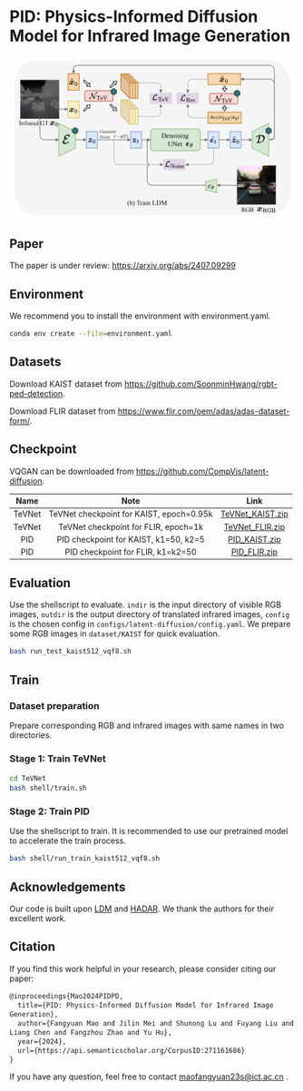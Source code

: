 # PID: Physics-Informed Diffusion Model for Infrared Image Generation

<img src="PID.png" alt="PID" style="zoom:50%;" />

## Paper

The paper is under review: https://arxiv.org/abs/2407.09299

## Environment

We recommend you to install the environment with environment.yaml. 

```bash
conda env create --file=environment.yaml
```

## Datasets

Download KAIST dataset from https://github.com/SoonminHwang/rgbt-ped-detection.

Download FLIR dataset from https://www.flir.com/oem/adas/adas-dataset-form/.

## Checkpoint

VQGAN can be downloaded from https://github.com/CompVis/latent-diffusion.

|  Name  |                   Note                   |                             Link                             |
| :----: | :--------------------------------------: | :----------------------------------------------------------: |
| TeVNet | TeVNet checkpoint for KAIST, epoch=0.95k | [TeVNet_KAIST.zip](https://1drv.ms/u/s!AiBcDdKjVk0ubr49dgvt-R5s6jM?e=7hpRLS) |
| TeVNet |   TeVNet checkpoint for FLIR, epoch=1k   | [TeVNet_FLIR.zip](https://1drv.ms/u/s!AiBcDdKjVk0ubV_nT3EIDnzJ10Y?e=bQeXc4) |
|  PID   |  PID checkpoint for KAIST, k1=50, k2=5   | [PID_KAIST.zip](https://1drv.ms/u/s!AiBcDdKjVk0ub0BI3aQGHxxQf-g?e=6LlzBE) |
|  PID   |    PID checkpoint for FLIR, k1=k2=50     | [PID_FLIR.zip](https://1drv.ms/u/s!AiBcDdKjVk0ucJF2M7FwuVhJoiU?e=Hfm2B9) |

## Evaluation

Use the shellscript to evaluate. `indir` is the input directory of visible RGB images, `outdir` is the output directory of translated infrared images, `config` is the chosen config in `configs/latent-diffusion/config.yaml`.  We prepare some RGB images in `dataset/KAIST` for quick evaluation.

```sh
bash run_test_kaist512_vqf8.sh
```

## Train

### Dataset preparation

Prepare corresponding RGB and infrared images with same names in two directories.

### Stage 1: Train TeVNet

```bash
cd TeVNet
bash shell/train.sh
```

### Stage 2: Train PID

Use the shellscript to train. It is recommended to use our pretrained model to accelerate the train process.

```bash
bash shell/run_train_kaist512_vqf8.sh
```

## Acknowledgements

Our code is built upon [LDM](https://github.com/CompVis/latent-diffusion) and [HADAR](https://github.com/FanglinBao/HADAR). We thank the authors for their excellent work.

## Citation

If you find this work helpful in your research, please consider citing our paper:

```
@inproceedings{Mao2024PIDPD,
  title={PID: Physics-Informed Diffusion Model for Infrared Image Generation},
  author={Fangyuan Mao and Jilin Mei and Shunong Lu and Fuyang Liu and Liang Chen and Fangzhou Zhao and Yu Hu},
  year={2024},
  url={https://api.semanticscholar.org/CorpusID:271161686}
}
```

If you have any question, feel free to contact maofangyuan23s@ict.ac.cn .
